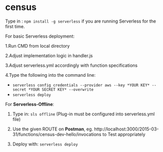 # census

Type in :  `npm install -g serverless`  if you are running Serverless for the first time.
 
 For basic Serverless deployment:
 
1.Run CMD from local directory

2.Adjust implementation logic in handler.js

3.Adjust serverless.yml accordingly with function specifications

4.Type the following into the command line:
* `serverless config credentials --provider aws --key *YOUR KEY* --secret *YOUR SECRET KEY* --overwrite`
* `serverless deploy`

For **Serverless-Offline**:

1. Type in: `sls offline` (Plug-in must be configured into serverless.yml file)

2. Use the given ROUTE on **Postman**, eg. http://localhost:3000/2015-03-31/functions/census-dev-hello/invocations to Test appropriately

3. Deploy with: `serverless deploy`







